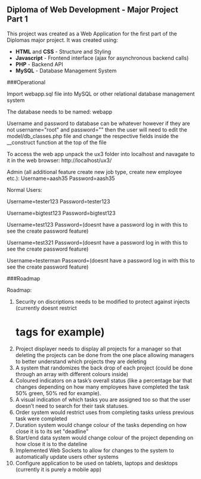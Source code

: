 ## Diploma of Web Development - Major Project Part 1

This project was created as a Web Application for the first part of the Diplomas major project. It was created using: 
* **HTML** and **CSS** - Structure and Styling 
* **Javascript** - Frontend interface (ajax for asynchronous backend calls) 
* **PHP** - Backend API 
* **MySQL** - Database Management System

###Operational

Import webapp.sql file into MySQL or other relational database management system 

The database needs to be named: webapp

Username and password to database can be whatever however if they are not username="root" and password=""
then the user will need to edit the model/db_classes.php file and change the respective fields inside the
__construct function at the top of the file 

To access the web app unpack the ux3 folder into localhost and navagate to it in the web browser:
http://localhost/ux3/

Admin (all additional feature create new job type, create new employee etc.):
Username=aash35
Password=aash35

Normal Users:

Username=tester123
Password=tester123

Username=bigtest123
Password=bigtest123

Username=test123
Password=(doesnt have a password log in with this to see the create password feature)

Username=test321
Password=(doesnt have a password log in with this to see the create password feature)

Username=testerman
Password=(doesnt have a password log in with this to see the create password feature)

###Roadmap

Roadmap:
1. Security on discriptions needs to be modified to protect against injects (currently doesnt restrict <h1> tags
   for example) 
2. Project displayer needs to display all projects for a manager so that deleting the projects can be done from 
   the one place allowing managers to better understand which projects they are deleting
3. A system that randomizes the back drop of each project (could be done through an array with different colours 
   inside)
4. Coloured indicators on a task’s overall status (like a percentage bar that changes depending on how many 
   employees have completed the task 50% green, 50% red for example). 
5. A visual indication of which tasks you are 
   assigned too so that the user doesn’t need to search for their task statuses.
6. Order system would restrict uses from completing tasks unless previous task were completed
7. Duration system would change colour of the tasks depending on how close it is to its set "deadline"
8. Start/end data system would change colour of the project depending on how close it is to the dateline
9. Implemented Web Sockets to allow for changes to the system to automatically update users other systems
10. Configure application to be used on tablets, laptops and desktops (currently it is purely a mobile app)
